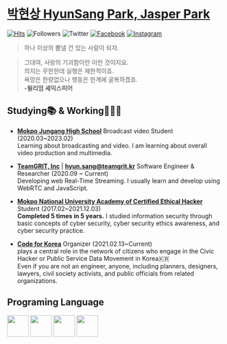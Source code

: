 # [박현상 HyunSang Park, Jasper Park](https://www.parkhyunsang.com/)
[![Hits](https://hits.seeyoufarm.com/api/count/incr/badge.svg?url=https%3A%2F%2Fgithub.com%2FDev-HyunSang&count_bg=%2379C83D&title_bg=%23555555&icon=&icon_color=%23E7E7E7&title=hits&edge_flat=false)](https://hits.seeyoufarm.com)
![Followers](https://img.shields.io/github/followers/Dev-HyunSang?style=social)
![Twitter](https://img.shields.io/twitter/follow/hyunsang_0625?style=social)
[![Facebook](https://img.shields.io/badge/-HyunSangPark-1877f2?style=flat&logo=facebook&logoColor=white&link=https://www.facebook.com/hyun.sang.0625)](https://www.facebook.com/hyun.sang.0625)
[![Instagram](https://img.shields.io/badge/-im_hyun.sang-ff69b4?style=flat&logo=Instagram&logoColor=white)](https://www.instagram.com/im_hyun.sang/)

> 하나 이상의 뽐낼 건 있는 사람이 되자.

>그대여, 사랑의 기괴함이란 이런 것이지요.  
>의지는 무한한데 실행은 제한적이죠.  
>욕망은 한량없으나 행동은 한계에 굴복하겠죠.   
>**-윌리엄 셰익스피어**

## Studying📚 & Working🧑🏻‍💻
- [**Mokpo Jungang High School**](https://mokpojoongang.hs.jne.kr) Broadcast video Student (2020.03~2023.02)  
Learning about broadcasting and video. I am learning about overall video production and multimedia.

- [**TeamGRIT, Inc**](https://teamgrit.kr/) | [**hyun.sang@teamgrit.kr**](mailto:hyun.sang@teamgrit.kr)
Software Engineer & Researcher (2020.09 ~ Current)   
Developing web Real-Time Streaming. I usually learn and develop using WebRTC and JavaScript.  

- [**Mokpo National University Academy of Certified Ethical Hacker**](http://secu.mokpo.ac.kr/index.9is?contentUid=4a94e39d5f702dab015f8fa6b7e414b2) Student (2017.02~2021.12.03)  
**Completed 5 times in 5 years.** I studied information security through basic concepts of cyber security, cyber security ethics awareness, and cyber security practice.
- [**Code for Korea**](https://codefor.kr) Organizer (2021.02.13~Current)  
plays a central role in the network of citizens who engage in the Civic Hacker or Public Service Data Movement in Korea🇰🇷   
Even if you are not an engineer, anyone, including planners, designers, lawyers, civil society activists, and public officials from related organizations.

## Programing Language 
<code><img src="https://upload.wikimedia.org/wikipedia/commons/thumb/9/95/Vue.js_Logo_2.svg/1200px-Vue.js_Logo_2.svg.png" widht="50" height="50"></code>
<code><img src="https://upload.wikimedia.org/wikipedia/commons/thumb/9/99/Unofficial_JavaScript_logo_2.svg/1200px-Unofficial_JavaScript_logo_2.svg.png" width="50" height="50"></code>
<code><img src="https://blog.golang.org/go-brand/Go-Logo/SVG/Go-Logo_Blue.svg" width="50" height="50"></code>
<code><img src="https://subicura.com/assets/article_images/2017-01-19-docker-guide-for-beginners-1/docker-logo.png" width="50" height="50"></code>

